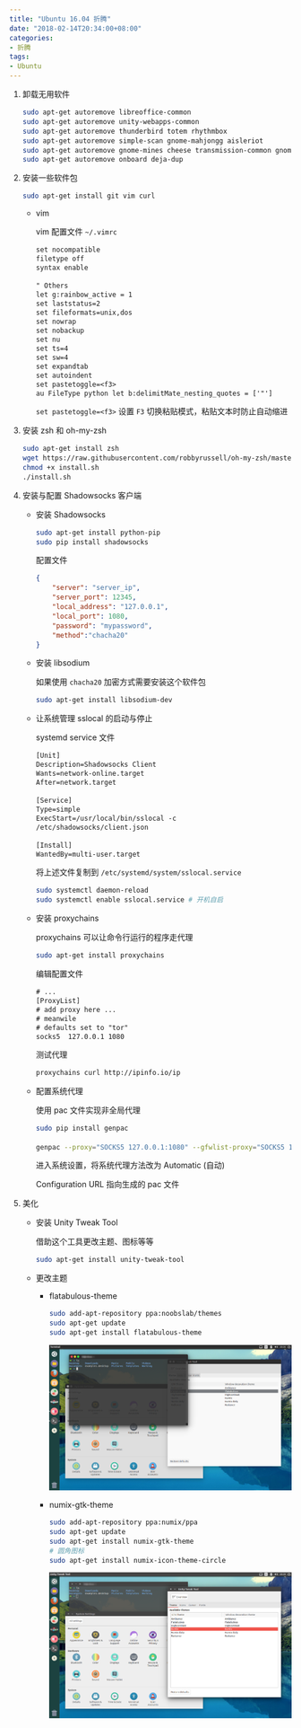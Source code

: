 ```yaml
---
title: "Ubuntu 16.04 折腾"
date: "2018-02-14T20:34:00+08:00"
categories:
- 折腾
tags:
- Ubuntu
---
```


1. 卸载无用软件

    ```sh
    sudo apt-get autoremove libreoffice-common
    sudo apt-get autoremove unity-webapps-common
    sudo apt-get autoremove thunderbird totem rhythmbox
    sudo apt-get autoremove simple-scan gnome-mahjongg aisleriot
    sudo apt-get autoremove gnome-mines cheese transmission-common gnome-orca webbrowser-app gnome-sudoku
    sudo apt-get autoremove onboard deja-dup
    ```

2. 安装一些软件包

    ```sh
    sudo apt-get install git vim curl
    ```

    - vim

        vim 配置文件 `~/.vimrc`

        ```
        set nocompatible
        filetype off 
        syntax enable

        " Others
        let g:rainbow_active = 1 
        set laststatus=2
        set fileformats=unix,dos
        set nowrap
        set nobackup
        set nu
        set ts=4
        set sw=4
        set expandtab
        set autoindent
        set pastetoggle=<f3>
        au FileType python let b:delimitMate_nesting_quotes = ['"']
        ```

        `set pastetoggle=<f3>` 设置 `F3` 切换粘贴模式，粘贴文本时防止自动缩进

        <!-- more -->

3. 安装 zsh 和 oh-my-zsh

    ```sh
    sudo apt-get install zsh
    wget https://raw.githubusercontent.com/robbyrussell/oh-my-zsh/master/tools/install.sh
    chmod +x install.sh
    ./install.sh
    ```

4. 安装与配置 Shadowsocks 客户端

    - 安装 Shadowsocks

        ```sh
        sudo apt-get install python-pip
        sudo pip install shadowsocks
        ```

        配置文件

        ```json
        {
            "server": "server_ip",
            "server_port": 12345,
            "local_address": "127.0.0.1",
            "local_port": 1080,
            "password": "mypassword",
            "method":"chacha20"
        }
        ```

    - 安装 libsodium

        如果使用 `chacha20` 加密方式需要安装这个软件包

        ```sh
        sudo apt-get install libsodium-dev
        ```

    - 让系统管理 sslocal 的启动与停止

        systemd service 文件

        ```
        [Unit]
        Description=Shadowsocks Client
        Wants=network-online.target
        After=network.target

        [Service]
        Type=simple
        ExecStart=/usr/local/bin/sslocal -c /etc/shadowsocks/client.json

        [Install]
        WantedBy=multi-user.target
        ```

        将上述文件复制到 `/etc/systemd/system/sslocal.service`

        ```sh
        sudo systemctl daemon-reload
        sudo systemctl enable sslocal.service # 开机自启
        ```

    - 安装 proxychains

        proxychains 可以让命令行运行的程序走代理

        ```sh
        sudo apt-get install proxychains
        ```

        编辑配置文件

        ```config
        # ...
        [ProxyList]
        # add proxy here ...
        # meanwile
        # defaults set to "tor"
        socks5  127.0.0.1 1080
        ```

        测试代理

        ```sh
        proxychains curl http://ipinfo.io/ip
        ```

    - 配置系统代理

        使用 pac 文件实现非全局代理

        ```sh
        sudo pip install genpac

        genpac --proxy="SOCKS5 127.0.0.1:1080" --gfwlist-proxy="SOCKS5 127.0.0.1:1080" -o pac.txt --gfwlist-url="https://raw.githubusercontent.com/gfwlist/gfwlist/master/gfwlist.txt"
        ```

        进入系统设置，将系统代理方法改为 Automatic (自动)

        Configuration URL 指向生成的 pac 文件

5. 美化

    - 安装 Unity Tweak Tool

        借助这个工具更改主题、图标等等

        ```sh
        sudo apt-get install unity-tweak-tool
        ```

    - 更改主题

        - flatabulous-theme

            ```sh
            sudo add-apt-repository ppa:noobslab/themes
            sudo apt-get update
            sudo apt-get install flatabulous-theme
            ```

            ![flatabulous-theme][1]

        - numix-gtk-theme

            ```sh
            sudo add-apt-repository ppa:numix/ppa
            sudo apt-get update
            sudo apt-get install numix-gtk-theme
            # 圆角图标
            sudo apt-get install numix-icon-theme-circle
            ```

            ![numix-gtk-theme][2]


[1]: ubuntu-beautify-00.png
[2]: ubuntu-beautify-01.png